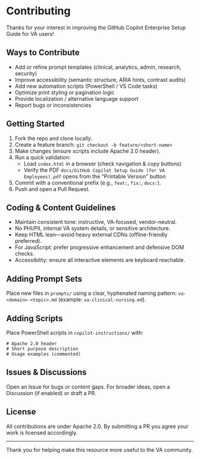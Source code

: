 <!--
Copyright 2025 Kyle J. Coder

Licensed under the Apache License, Version 2.0 (the "License");
you may not use this file except in compliance with the License.
You may obtain a copy of the License at

   http://www.apache.org/licenses/LICENSE-2.0

Unless required by applicable law or agreed to in writing, software
distributed under the License is distributed on an "AS IS" BASIS,
WITHOUT WARRANTIES OR CONDITIONS OF ANY KIND, either express or implied.
See the License for the specific language governing permissions and
limitations under the License.
-->

# Contributing

Thanks for your interest in improving the GitHub Copilot Enterprise Setup Guide for VA users!

## Ways to Contribute
- Add or refine prompt templates (clinical, analytics, admin, research, security)
- Improve accessibility (semantic structure, ARIA hints, contrast audits)
- Add new automation scripts (PowerShell / VS Code tasks)
- Optimize print styling or pagination logic
- Provide localization / alternative language support
- Report bugs or inconsistencies

## Getting Started
1. Fork the repo and clone locally.
2. Create a feature branch: `git checkout -b feature/<short-name>`
3. Make changes (ensure scripts include Apache 2.0 header).
4. Run a quick validation:
   - Load `index.html` in a browser (check navigation & copy buttons)
   - Verify the PDF `docs/GitHub Copilot Setup Guide (for VA Employees).pdf` opens from the "Printable Version" button
5. Commit with a conventional prefix (e.g., `feat:`, `fix:`, `docs:`).
6. Push and open a Pull Request.

## Coding & Content Guidelines
- Maintain consistent tone: instructive, VA-focused, vendor-neutral.
- No PHI/PII, internal VA system details, or sensitive architecture.
- Keep HTML lean—avoid heavy external CDNs (offline-friendly preferred).
- For JavaScript: prefer progressive enhancement and defensive DOM checks.
- Accessibility: ensure all interactive elements are keyboard reachable.

## Adding Prompt Sets
Place new files in `prompts/` using a clear, hyphenated naming pattern:
`va-<domain>-<topic>.md` (example: `va-clinical-nursing.md`).

## Adding Scripts
Place PowerShell scripts in `copilot-instructions/` with:
```
# Apache 2.0 header
# Short purpose description
# Usage examples (commented)
```

## Issues & Discussions
Open an Issue for bugs or content gaps. For broader ideas, open a Discussion (if enabled) or draft a PR.

## License
All contributions are under Apache 2.0. By submitting a PR you agree your work is licensed accordingly.

---
Thank you for helping make this resource more useful to the VA community.
